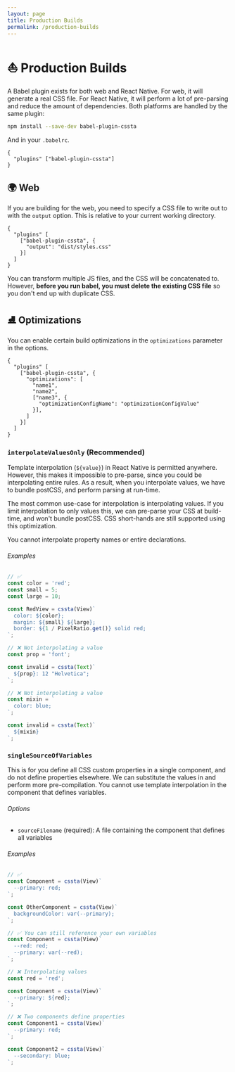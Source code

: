 ```yaml
---
layout: page
title: Production Builds
permalink: /production-builds
---
```


# ⛵️ Production Builds

A Babel plugin exists for both web and React Native. For web, it will generate a real CSS file. For React Native, it will perform a lot of pre-parsing and reduce the amount of dependencies. Both platforms are handled by the same plugin:

```bash
npm install --save-dev babel-plugin-cssta
```

And in your `.babelrc`.

```jsxon
{
  "plugins" ["babel-plugin-cssta"]
}
```

## 🌍 Web

If you are building for the web, you need to specify a CSS file to write out to with the `output` option. This is relative to your current working directory.

```jsxon
{
  "plugins" [
    ["babel-plugin-cssta", {
      "output": "dist/styles.css"
    }]
  ]
}
```

You can transform multiple JS files, and the CSS will be concatenated to. However, **before you run babel, you must delete the existing CSS file** so you don't end up with duplicate CSS.

## ⛸ Optimizations

You can enable certain build optimizations in the `optimizations` parameter in the options.

```jsxon
{
  "plugins" [
    ["babel-plugin-cssta", {
      "optimizations": [
        "name1",
        "name2",
        ["name3", {
          "optimizationConfigName": "optimizationConfigValue"
        }],
      ]
    }]
  ]
}
```

### `interpolateValuesOnly` (Recommended)

Template interpolation (`${value}`) in React Native is permitted anywhere. However, this makes it impossible to pre-parse, since you could be interpolating entire rules. As a result, when you interpolate values, we have to bundle postCSS, and perform parsing at run-time.

The most common use-case for interpolation is interpolating values. If you limit interpolation to only values this, we can pre-parse your CSS at build-time, and won't bundle postCSS. CSS short-hands are still supported using this optimization.

You cannot interpolate property names or entire declarations.

###### Examples

```jsx
// ✅
const color = 'red';
const small = 5;
const large = 10;

const RedView = cssta(View)`
  color: ${color};
  margin: ${small} ${large};
  border: ${1 / PixelRatio.get()} solid red;
`;
```


```jsx
// ❌ Not interpolating a value
const prop = 'font';

const invalid = cssta(Text)`
  ${prop}: 12 "Helvetica";
`;
```

```jsx
// ❌ Not interpolating a value
const mixin = `
  color: blue;
`;

const invalid = cssta(Text)`
  ${mixin}
`;
```

### `singleSourceOfVariables`

This is for you define all CSS custom properties in a single component, and do not define properties elsewhere. We can substitute the values in and perform more pre-compilation. You cannot use template interpolation in the component that defines variables.

###### Options

* `sourceFilename` (required): A file containing the component that defines all variables

###### Examples

```jsx
// ✅
const Component = cssta(View)`
  --primary: red;
`;

const OtherComponent = cssta(View)`
  backgroundColor: var(--primary);
`;
```

```jsx
// ✅ You can still reference your own variables
const Component = cssta(View)`
  --red: red;
  --primary: var(--red);
`;
```

```jsx
// ❌ Interpolating values
const red = 'red';

const Component = cssta(View)`
  --primary: ${red};
`;
```

```jsx
// ❌ Two components define properties
const Component1 = cssta(View)`
  --primary: red;
`;

const Component2 = cssta(View)`
  --secondary: blue;
`;
```
